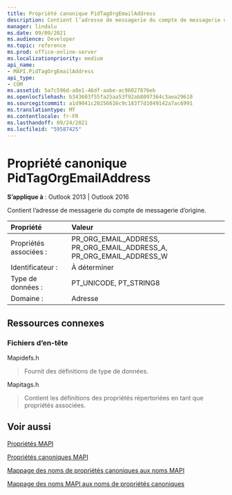 ```yaml
---
title: Propriété canonique PidTagOrgEmailAddress
description: Contient l’adresse de messagerie du compte de messagerie d’origine.
manager: lindalu
ms.date: 09/09/2021
ms.audience: Developer
ms.topic: reference
ms.prod: office-online-server
ms.localizationpriority: medium
api_name:
- MAPI.PidTagOrgEmailAddress
api_type:
- COM
ms.assetid: 5a7c596d-a8e1-46df-aabe-ac96027876eb
ms.openlocfilehash: b343603f55fa25aa53f92ab8097364c3aea29610
ms.sourcegitcommit: a1d9041c20256616c9c183f7d1049142a7ac6991
ms.translationtype: MT
ms.contentlocale: fr-FR
ms.lasthandoff: 09/24/2021
ms.locfileid: "59587425"
---
```

# <a name="pidtagorgemailaddress-canonical-property"></a>Propriété canonique PidTagOrgEmailAddress
  
**S’applique à** : Outlook 2013 | Outlook 2016
  
Contient l’adresse de messagerie du compte de messagerie d’origine.

|Propriété|Valeur|
|:-----|:-----|
|Propriétés associées :  <br/> |PR_ORG_EMAIL_ADDRESS, PR_ORG_EMAIL_ADDRESS_A, PR_ORG_EMAIL_ADDRESS_W  <br/> |
|Identificateur :  <br/> |À déterminer  <br/> |
|Type de données :  <br/> |PT_UNICODE, PT_STRING8  <br/> |
|Domaine :  <br/> |Adresse  <br/> |
   
## <a name="related-resources"></a>Ressources connexes

### <a name="header-files"></a>Fichiers d’en-tête

Mapidefs.h
  
> Fournit des définitions de type de données.
    
Mapitags.h
  
> Contient les définitions des propriétés répertoriées en tant que propriétés associées.
    
## <a name="see-also"></a>Voir aussi

[Propriétés MAPI](mapi-properties.md)
  
[Propriétés canoniques MAPI](mapi-canonical-properties.md)
  
[Mappage des noms de propriétés canoniques aux noms MAPI](mapping-canonical-property-names-to-mapi-names.md)
  
[Mappage des noms MAPI aux noms de propriétés canoniques](mapping-mapi-names-to-canonical-property-names.md)
